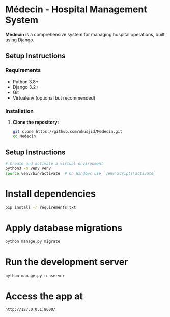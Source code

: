 # Médecin - Hospital Management System

**Médecin** is a comprehensive system for managing hospital operations, built using Django.

## Setup Instructions

### Requirements

- Python 3.8+
- Django 3.2+
- Git
- Virtualenv (optional but recommended)

### Installation

1. **Clone the repository:**

   ```bash
   git clone https://github.com/okusjid/Medecin.git
   cd Medecin
   ```

## Setup Instructions

```bash
# Create and activate a virtual environment
python3 -m venv venv
source venv/bin/activate  # On Windows use `venv\Scripts\activate`
```

# Install dependencies

```bash
pip install -r requirements.txt
```

# Apply database migrations

```bash
python manage.py migrate
```

# Run the development server

```bash
python manage.py runserver
```

# Access the app at

```bash
http://127.0.0.1:8000/
```
